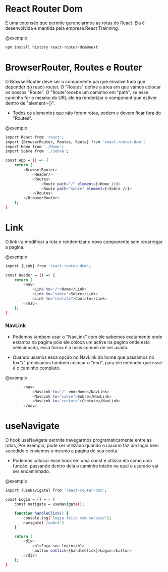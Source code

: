 # React Router Dom #

É uma extensão que permite gerenciarmos as rotas do React. Ela é desenvolvida e mantida pela empresa React Trainning.

@exemplo
```bash
npm install history react-router-dom@next
```
# BrowserRouter, Routes e Router #

O BrowserRouter deve ser o componente pai que envolve tudo que depender do react-router. O "Routes" define a area em que vamos colocar os nossos "Route". O "Route"recebe um caminho em "path", se esse caminho for o mesmo do URL ele ira renderizar o component que estiver dentro de "element={}".

* Todos os elementos que não forem rotas, podem e devem ficar fora do "Routes".

@exemplo
```bash
import React from 'react';
import {BrowserRouter, Routes, Route} from 'react-router-dom';
import Home from './Home';
import Sobre from './Sobre';

const App = () => {
    return (
        <BrowserRouter>
            <Header/>
            <Routes>
                <Route path="/" element={<Home />}>
                <Route path="sobre" element={<Sobre />}>
            </Routes>
        </BrowserRouter>
    );
}
```
# Link #

O link ira  modificar a rota e rendenrizar o novo componente sem recarregar a pagina.

@exemplo
```bash
import {Link} from 'react-router-dom';

const Header = () => {
    return (
        <nav>
            <Link to="/">Home</Link>
            <Link to="sobre">Sobre</Link>
            <Link to="contato">Contato</Link>
        </nav>
    );
}
```
### NavLink ###
* Podemos tambem usar o "NavLink" com ele sabemos exatamente onde estamos na pagina pois ele coloca um active na pagina onde esta selecionada, essa forma é a mais comum de ser usada.

* Quando usamos essa opção no NavLink do home que passamos no to="/" precisamos tambem colocar o "end", para ele entender que esse é o caminho completo.

@exemplo
```bash
        <nav>
            <NavLink to="/" end>Home</NavLink>
            <NavLink to="sobre">Sobre</NavLink>
            <NavLink to="contato">Contato</NavLink>
        </nav>
```
# useNavigate #

O hook useNavigate permite navegarmos programaticamente entre as rotas, Por exemplo, pode ser utilizado quando o usuario faz um login bem sucedido e enviamos o mesmo a pagina de sua conta.

* Podemos colocar esse hook em uma const e utilizar ela como uma função, passando dentro dela o caminho inteiro na qual o usurario vai ser encaminhado.

@exemplo
```bash
import {useNavigate} from 'react-router-dom';

const Login = () = > {
    const natigate = useNavigate();

    function handleClick() {
        console.log('login feito com sucesso');
        navigate('/sobre')
    }

    return (
        <div>
            <h1>Faça seu login</h1>
            <button onClick={handleClick}>Login</button>
        </div>
    );
}
```
